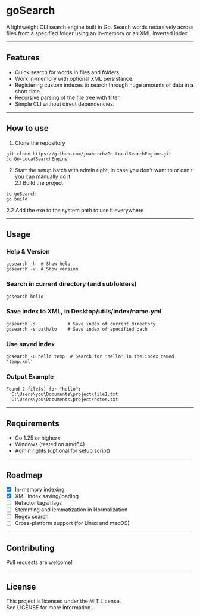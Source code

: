 # goSearch  
A lightweight CLI search engine built in Go. Search words recursively across files from a specified folder using an in-memory or an XML inverted index.

---


## Features
- Quick search for words in files and folders.  
- Work in-memory with optional XML persistance.  
- Registering custom indexes to search through huge amounts of data in a short time.  
- Recursive parsing of the file tree with filter.  
- Simple CLI without direct dependencies.

---


## How to use
1. Clone the repository
```
git clone https://github.com/joaberch/Go-LocalSearchEngine.git
cd Go-LocalSearchEngine
```
2.   Start the setup batch with admin right, in case you don't want to or can't you can manually do it:  
2.1  Build the project
```
cd goSearch
go build
```
2.2  Add the exe to the system path to use it everywhere

---


## Usage

### Help & Version

```
gosearch -h  # Show help
gosearch -v  # Show version
```

### Search in current directory (and subfolders)

```
gosearch hello
```
### Save index to XML, in Desktop/utils/index/name.yml
```
gosearch -s            # Save index of current directory
gosearch -s path/to    # Save index of specified path
```
### Use saved index
```
gosearch -u hello temp  # Search for 'hello' in the index named 'temp.xml'
```
### Output Example
```
Found 2 file(s) for "hello":
  C:\Users\you\Documents\project\file1.txt
  C:\Users\you\Documents\project\notes.txt
```

---


## Requirements
- Go 1.25 or higher<  
- Windows (tested on amd64)  
- Admin rights (optional for setup script)

---


## Roadmap
- [x] In-memory indexing  
- [x] XML index saving/loading  
- [ ] Refactor tags/flags  
- [ ] Stemming and lemmatization in Normalization  
- [ ] Regex search  
- [ ] Cross-platform support (for Linux and macOS)

---


## Contributing
Pull requests are welcome!

---


## License
This project is licensed under the MIT License.  
See LICENSE for more information.
